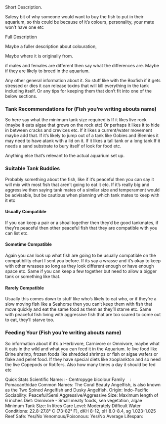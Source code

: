 Short Description.
<p>
Salesy bit of why someone would want to buy the fish to put in their aquarium, so this could be because of it’s colours, personality, your mate won’t have one etc

</p>

Full Description
<p>
Maybe a fuller description about colouration, 
  </p><p>
Maybe where it is originally from.
   </p><p>
  if males and females are different then say what the differences are.  
Maybe if they are likely to breed in the aquarium.
   </p><p>
Any other general information about it.  So stuff like with the Boxfish if it gets stressed or dies it can release toxins that will kill everything in the tank including itself.  Or any tips for keeping them that don’t fit into one of the below sections.
</p>

<h3>Tank Recommendations for (Fish you’re writing abouts name) </h3>
<p>
So here say what the minimum tank size required is
If it likes live rock (maybe it eats algae that grows on the rock etc) Or perhaps it likes it to hide in between cracks and crevices etc.
If it likes a current/water movement maybe add that.
If it’s likely to jump out of a tank like Gobies and Blennies it may need to have atank with a lid on it.
If it likes a tall tank or a long tank
If it needs a sand substrate to bury itself of look for food etc.

Anything else that’s relevant to the actual aquarium set up.
</p>

<h3>Suitable Tank Buddies </h3>
<p>
Probably something about the fish, like if it’s peaceful then you can say it will mix with most fish that aren’t going to eat it etc.  If it’s really big and aggressive then saying tank mates of a similar size and temperament would be advisable, but be cautious when planning which tank mates to keep with it etc
</p>
<h4>Usually Compatible</h4>
<p>
If you can keep a pair or a shoal together then they’d be good tankmates, if they’re peaceful then other peaceful fish that they are compatible with you can list etc.
</p>

<h4>Sometime Compatible</h4>
<p>
Again you can look up what fish are going to be usually compatible on the compatibility chart I sent you before.
If its say a wrasse and it’s okay to keep with other wrasses so long as they look different enough or have enough space etc.  Same if you can keep a few together but need to allow a bigger tank or something like that.
</p>

<h4>Rarely Compatible</h4>
<p>
Usually this comes down to stuff like who’s likely to eat who, or if they’re a slow moving fish like a Seahorse then you can’t keep them with fish that move quickly and eat the same food as them as they’ll starve etc.  Same with peaceful fish living with aggressive fish that are too scared to come out to eat, they’ll starve too. 
</p>

<h3> Feeding Your (Fish you’re writing abouts name) </h3>
<p>
So information about if it’s a Herbivore, Carnivore or Omnivore, maybe what it eats in the wild and what you can feed it in the Aquarium. Ie live food like Brine shrimp, frozen foods like shredded shrimps or fish or algae wafers or flake and pellet food.  If they have special diets like zooplankton and so need the live Copepods or Rotifers.
Also how many times a day it should be fed etc
</p>

Quick Stats
Scientific Name: :- Centropyge bicolour
Family    : Pomacanthidae
Common Names: The Coral Beauty Angelfish, is also known as the Two Spined Angelfish and Dusky Angelfish.
Origin: Indo-Pacific
Sociability: Peaceful/Semi Aggressive/Aggressive
Size: Maximum length of 6 inches
Diet: Omnivore - Small meaty foods, sea vegetation, algae 
Minimum Tank Size: In litres
Care Level: Moderately Difficult
Water Conditions: 22.8-27.8° C (73-82° F), dKH 8-12, pH 8.0-8.4, sg 1.023-1.025
Reef Safe: Yes/No
Venomous/Poisonous: Yes/No
Average Lifespan: 
